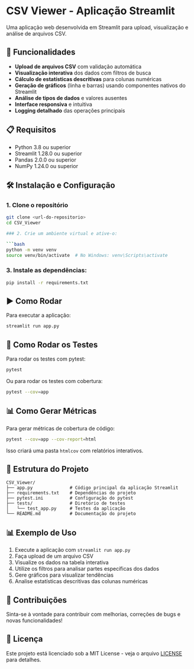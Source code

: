 # CSV Viewer - Aplicação Streamlit

Uma aplicação web desenvolvida em Streamlit para upload, visualização e análise de arquivos CSV.

## 🚀 Funcionalidades

- **Upload de arquivos CSV** com validação automática
- **Visualização interativa** dos dados com filtros de busca
- **Cálculo de estatísticas descritivas** para colunas numéricas
- **Geração de gráficos** (linha e barras) usando componentes nativos do Streamlit
- **Análise de tipos de dados** e valores ausentes
- **Interface responsiva** e intuitiva
- **Logging detalhado** das operações principais

## 📋 Requisitos

- Python 3.8 ou superior
- Streamlit 1.28.0 ou superior
- Pandas 2.0.0 ou superior
- NumPy 1.24.0 ou superior

## 🛠️ Instalação e Configuração

### 1. Clone o repositório

```bash
git clone <url-do-repositorio>
cd CSV_Viewer

### 2. Crie um ambiente virtual e ative-o:

```bash
python -m venv venv
source venv/bin/activate  # No Windows: venv\Scripts\activate
```

### 3. Instale as dependências:

```bash
pip install -r requirements.txt
```

## ▶️ Como Rodar

Para executar a aplicação:

```bash
streamlit run app.py
```

## 🧪 Como Rodar os Testes

Para rodar os testes com pytest:

```bash
pytest
```

Ou para rodar os testes com cobertura:

```bash
pytest --cov=app
```

## 📊 Como Gerar Métricas

Para gerar métricas de cobertura de código:

```bash
pytest --cov=app --cov-report=html
```

Isso criará uma pasta `htmlcov` com relatórios interativos.

## 📁 Estrutura do Projeto

```
CSV_Viewer/
├── app.py              # Código principal da aplicação Streamlit
├── requirements.txt    # Dependências do projeto
├── pytest.ini          # Configuração do pytest
├── tests/              # Diretório de testes
│   └── test_app.py     # Testes da aplicação
└── README.md           # Documentação do projeto
```

## 📊 Exemplo de Uso

1. Execute a aplicação com `streamlit run app.py`
2. Faça upload de um arquivo CSV
3. Visualize os dados na tabela interativa
4. Utilize os filtros para analisar partes específicas dos dados
5. Gere gráficos para visualizar tendências
6. Analise estatísticas descritivas das colunas numéricas

## 🤝 Contribuições

Sinta-se à vontade para contribuir com melhorias, correções de bugs e novas funcionalidades!

## 📄 Licença

Este projeto está licenciado sob a MIT License - veja o arquivo [LICENSE](LICENSE) para detalhes.

